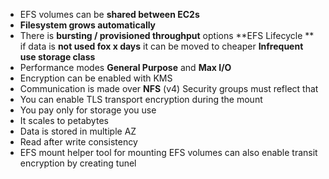 

- EFS volumes can be **shared between EC2s**
- **Filesystem grows automatically**
- There is **bursting / provisioned throughput** options
    **EFS Lifecycle ** if data is **not used fox x days** it can be moved to cheaper **Infrequent use storage class**
- Performance modes  **General Purpose** and **Max I/O**
- Encryption can be enabled with KMS
- Communication is made over **NFS** \(v4\)  Security groups must reflect that
- You can enable TLS transport encryption during the mount
- You pay only for storage you use
- It scales to petabytes
- Data is stored in multiple AZ
- Read after write consistency
- EFS mount helper  tool for mounting EFS volumes can also enable transit encryption by creating tunel
